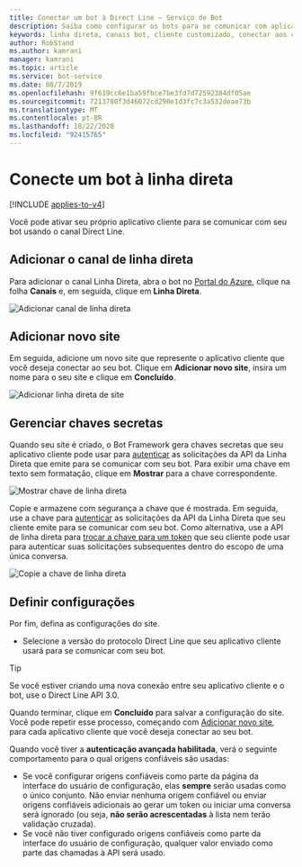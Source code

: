 ```yaml
---
title: Conectar um bot à Direct Line – Serviço de Bot
description: Saiba como configurar os bots para se comunicar com aplicativos cliente. Consulte como usar o canal de linha direta para essa finalidade.
keywords: linha direta, canais bot, cliente customizado, conectar aos canais, configurar
author: RobStand
ms.author: kamrani
manager: kamrani
ms.topic: article
ms.service: bot-service
ms.date: 08/7/2019
ms.openlocfilehash: 9f619cc6e1ba59fbce7be3fd7d72592384df05ae
ms.sourcegitcommit: 7213780f3d46072cd290e1d3fc7c3a532deae73b
ms.translationtype: MT
ms.contentlocale: pt-BR
ms.lasthandoff: 10/22/2020
ms.locfileid: "92415765"
---
```

# <a name="connect-a-bot-to-direct-line"></a>Conecte um bot à linha direta

[!INCLUDE [applies-to-v4](includes/applies-to-v4-current.md)]

Você pode ativar seu próprio aplicativo cliente para se comunicar com seu bot usando o canal Direct Line.

## <a name="add-the-direct-line-channel"></a>Adicionar o canal de linha direta

Para adicionar o canal Linha Direta, abra o bot no [Portal do Azure](https://portal.azure.com/), clique na folha **Canais** e, em seguida, clique em **Linha Direta**.

![Adicionar canal de linha direta](media/bot-service-channel-connect-directline/directline-addchannel.png)

## <a name="add-new-site"></a>Adicionar novo site

Em seguida, adicione um novo site que represente o aplicativo cliente que você deseja conectar ao seu bot. Clique em **Adicionar novo site**, insira um nome para o seu site e clique em **Concluído**.

![Adicionar linha direta de site](media/bot-service-channel-connect-directline/directline-addsite.png)

## <a name="manage-secret-keys"></a>Gerenciar chaves secretas

Quando seu site é criado, o Bot Framework gera chaves secretas que seu aplicativo cliente pode usar para [autenticar](~/rest-api/bot-framework-rest-direct-line-3-0-authentication.md) as solicitações da API da Linha Direta que emite para se comunicar com seu bot. Para exibir uma chave em texto sem formatação, clique em **Mostrar** para a chave correspondente.

![Mostrar chave de linha direta](media/bot-service-channel-connect-directline/directline-showkey.png)

Copie e armazene com segurança a chave que é mostrada. Em seguida, use a chave para [autenticar](~/rest-api/bot-framework-rest-direct-line-3-0-authentication.md) as solicitações da API da Linha Direta que seu cliente emite para se comunicar com seu bot.
Como alternativa, use a API de linha direta para [trocar a chave para um token](~/rest-api/bot-framework-rest-direct-line-3-0-authentication.md#generate-token) que seu cliente pode usar para autenticar suas solicitações subsequentes dentro do escopo de uma única conversa.

![Copie a chave de linha direta](media/bot-service-channel-connect-directline/directline-copykey.png)

## <a name="configure-settings"></a>Definir configurações

Por fim, defina as configurações do site.

- Selecione a versão do protocolo Direct Line que seu aplicativo cliente usará para se comunicar com seu bot.

> [!TIP]
> Se você estiver criando uma nova conexão entre seu aplicativo cliente e o bot, use o Direct Line API 3.0.

Quando terminar, clique em **Concluído** para salvar a configuração do site. Você pode repetir esse processo, começando com [Adicionar novo site](#add-new-site), para cada aplicativo cliente que você deseja conectar ao seu bot.

Quando você tiver a **autenticação avançada habilitada**, verá o seguinte comportamento para o qual origens confiáveis são usadas:

- Se você configurar origens confiáveis como parte da página da interface do usuário de configuração, elas **sempre** serão usadas como o único conjunto. Não enviar nenhuma origem confiável ou enviar origens confiáveis adicionais ao gerar um token ou iniciar uma conversa será ignorado (ou seja, **não serão acrescentadas** à lista nem terão validação cruzada).
- Se você não tiver configurado origens confiáveis como parte da interface do usuário de configuração, qualquer valor enviado como parte das chamadas à API será usado.